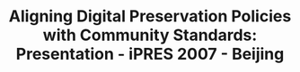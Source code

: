 ---
abstract: null
creators:
- McGovern, Nancy Yvonne
date: null
document_url: https://services.phaidra.univie.ac.at/api/object/o:294526/download
grand_parent: iPRES
institutions: []
keywords:
- beijing
landing_page_url: https://phaidra.univie.ac.at/o:294526
language: eng
layout: publication
license: CC BY-SA 3.0 AT
notes_url: null
parent: iPRES 2007
presentation_url: null
size: 304820
source_name: iPRES
title: 'Aligning Digital Preservation Policies with Community Standards: Presentation
  - iPRES 2007 - Beijing'
type: paper
year: 2007
---